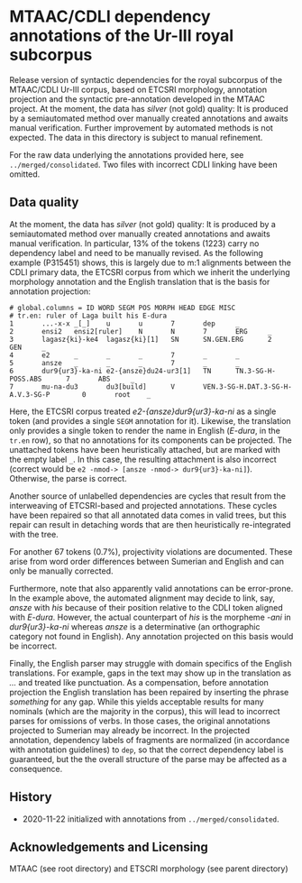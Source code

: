 # MTAAC/CDLI dependency annotations of the Ur-III royal subcorpus

Release version of syntactic dependencies for the royal subcorpus of the MTAAC/CDLI Ur-III corpus, based on ETCSRI morphology, annotation projection and the syntactic pre-annotation developed in the MTAAC project. At the moment, the data has *silver* (not gold) quality: It is produced by a semiautomated method over manually created annotations and awaits manual verification. Further improvement by automated methods is not expected. The data in this directory is subject to manual refinement.

For the raw data underlying the annotations provided here, see `../merged/consolidated`. Two files with incorrect CDLI linking have been omitted.

## Data quality

At the moment, the data has *silver* (not gold) quality: It is produced by a semiautomated method over manually created annotations and awaits manual verification. In particular, 13% of the tokens (1223) carry no dependency label and need to be manually revised. As the following example (P315451) shows, this is largely due to m:1 alignments between the CDLI primary data, the ETCSRI corpus from which we inherit the underlying morphology annotation and the English translation that is the basis for annotation projection:

	# global.columns = ID WORD SEGM POS MORPH HEAD EDGE MISC
	# tr.en: ruler of Laga built his E-dura
	1       ...-x-x _[_]    u       u       7       dep     _
	2       ensi2   ensi2[ruler]    N       N       7       ERG     _
	3       lagasz{ki}-ke4  lagasz{ki}[1]   SN      SN.GEN.ERG      2       GEN     _
	4       e2      _       _       _       7       _       _
	5       ansze   _       _       _       7       _       _
	6       dur9{ur3}-ka-ni e2-{ansze}du24-ur3[1]   TN      TN.3-SG-H-POSS.ABS      7       ABS     _
	7       mu-na-du3       du3[build]      V       VEN.3-SG-H.DAT.3-SG-H-A.V.3-SG-P        0       root    _

Here, the ETCSRI corpus treated *e2-{ansze}dur9{ur3}-ka-ni* as a single token (and provides a single `SEGM` annotation for it). Likewise, the translation only provides a single token to render the name in English (*E-dura*, in the `tr.en` row), so that no annotations for its components can be projected. The unattached tokens have been heuristically attached, but are marked with the empty label `_`. In this case, the resulting attachment is also incorrect (correct would be `e2 -nmod-> [ansze -nmod-> dur9{ur3}-ka-ni]`). Otherwise, the parse is correct.

Another source of unlabelled dependencies are cycles that result from the interweaving of ETCSRI-based and projected annotations. These cycles have been repaired so that all annotated data comes in valid trees, but this repair can result in detaching words that are then heuristically re-integrated with the tree.
	
For another 67 tokens (0.7%), projectivity violations are documented. These arise from word order differences between Sumerian and English and can only be manually corrected.

Furthermore, note that also apparently valid annotations can be error-prone. In the example above, the automated alignment may decide to link, say, *ansze* with *his* because of their position relative to the CDLI token aligned with *E-dura*. However, the actual counterpart of *his* is the morpheme *-ani* in *dur9{ur3}-ka-ni* whereas *ansze* is a determinative (an orthographic category not found in English). Any annotation projected on this basis would be incorrect.

Finally, the English parser may struggle with domain specifics of the English translations. For example, gaps in the text may show up in the translation as *...* and treated like punctuation. As a compensation, before annotation projection the English translation has been repaired by inserting the phrase *something* for any gap. While this yields acceptable results for many nominals (which are the majority in the corpus), this will lead to incorrect parses for omissions of verbs. In those cases, the original annotations projected to Sumerian may already be incorrect. In the projected annotation, dependency labels of fragments are normalized (in accordance with annotation guidelines) to `dep`, so that the correct dependency label is guaranteed, but the the overall structure of the parse may be affected as a consequence.

## History

- 2020-11-22 initialized with annotations from `../merged/consolidated`.

## Acknowledgements and Licensing

MTAAC (see root directory) and ETSCRI morphology (see parent directory)
